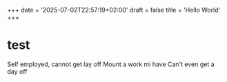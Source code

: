 +++
date = '2025-07-02T22:57:19+02:00'
draft = false
title = 'Hello World'
+++

# test 

Self employed, cannot get lay off
Mount a work mi have
Can't even get a day off


